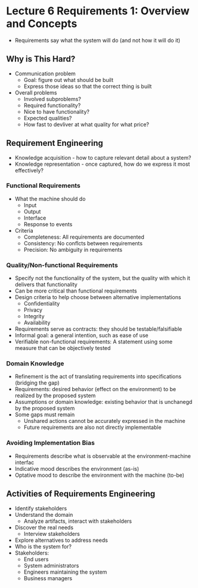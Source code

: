 # Lecture 6 Requirements 1: Overview and Concepts

* Requirements say what the system will do (and not how it will do it)

## Why is This Hard?

* Communication problem
  * Goal: figure out what should be built
  * Express those ideas so that the correct thing is built
* Overall problems
  * Involved subproblems?
  * Required functionality?
  * Nice to have functionality?
  * Expected qualities?
  * How fast to devliver at what quality for what price?

## Requirement Engineering

* Knowledge acquisition - how to capture relevant detail about a system?
* Knowledge representation - once captured, how do we express it most effectively?

### Functional Requirements

* What the machine should do
  * Input
  * Output
  * Interface
  * Response to events
* Criteria
  * Completeness: All requirements are documented
  * Consistency: No conflcts between requirements
  * Precision: No ambiguity in requirements

### Quality/Non-functional Requirements

* Specify not the functionality of the system, but the quality with which it delivers that functionality
* Can be more critical than functional requirements
* Design criteria to help choose between alternative implementations
  * Confidentiality
  * Privacy
  * Integrity
  * Availability
* Requirements serve as contracts: they should be testable/falsifiable
* Informal goal: a general intention, such as ease of use
* Verifiable non-functional requirements: A statement using some measure that can be objectively tested

### Domain Knowledge

* Refinement is the act of translating requirements into specifications (bridging the gap)
* Requirements: desired behavior (effect on the environment) to be realized by the proposed system
* Assumptions or domain knowledge: existing behavior that is unchanegd by the proposed system
* Some gaps must remain
  * Unshared actions cannot be accurately expressed in the machine
  * Future requirements are also not directly implementable

### Avoiding Implementation Bias

* Requirements describe what is observable at the environment-machine interfac
* Indicative mood describes the environment (as-is)
* Optative mood to describe the environment with the machine (to-be)

## Activities of Requirements Engineering

* Identify stakeholders
* Understand the domain
  * Analyze artifacts, interact with stakeholders
* Discover the real needs
  * Interview stakeholders
* Explore alternatives to address needs
* Who is the system for?
* Stakeholders:
  * End users
  * System administrators
  * Engineers maintaining the system
  * Business managers